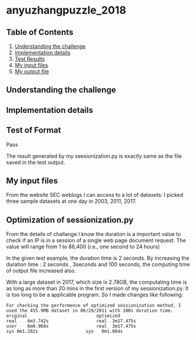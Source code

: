# anyuzhangpuzzle_2018


## Table of Contents
1. [Understanding the challenge](README.md#understanding-the-challenge)
2. [Implementation details](README.md#implementation-details)
3. [Test Results](README.md#test-results)
4. [My input files](README.md#my-input-files)
5. [My output file](README.md#my-output-file)

## Understanding the challenge


## Implementation details



## Test of Format 

Pass

The result generated by my seesionization.py is exactly same as the file saved in the test output.
    

## My input files

From the website SEC weblogs I can access to a lot of datasets:
I picked three sample datasets at one day in 2003, 2011, 2017.

## Optimization of sessionization.py 

From the details of challange I know the duration is a important value to check if an IP is in a session of a single web page document request. The value will range from 1 to 86,400 (i.e., one second to 24 hours)

In the given test example, the duration time is 2 seconds. By increasing the duration time : 2 seconds , 3seconds and 100 seconds, the computing time of output file increased also. 

With a large dataset in 2017, which size is 2.78GB, the computating time is as long as more than 20 mins in the first version of my sessionization.py. It is too long to be a applicable program. So I made changes like following:




    For checking the performence of optimized sessionization method, I used the 455.9MB dataset in 06/29/2011 with 100s duration time. 
    original                          optimized 
    real	6m3.742s                  real	3m17.475s
    user	6m0.968s                  real	3m17.475s
    sys	0m1.282s                  sys	0m1.084s



